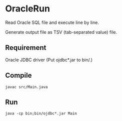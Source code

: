 # OracleRun

Read Oracle SQL file and execute line by line.

Generate output file as TSV (tab-separated value) file.

## Requirement
Oracle JDBC driver (Put ojdbc*.jar to bin/.)

## Compile
```
javac src/Main.java
```

## Run
```
java -cp bin;bin/ojdbc*.jar Main
```
